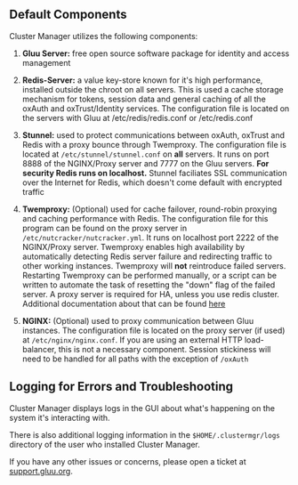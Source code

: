 ## Default Components

Cluster Manager utilizes the following components:

1. **Gluu Server:** free open source software package for identity and access management 

1. **Redis-Server:** a value key-store known for it's high performance, installed outside the chroot on all servers. This is used a cache storage mechanism for tokens, session data and general caching of all the oxAuth and oxTrust/Identity services. The configuration file is located on the servers with Gluu at /etc/redis/redis.conf or /etc/redis.conf

1. **Stunnel:** used to protect communications between oxAuth, oxTrust and Redis with a proxy bounce through Twemproxy. The configuration file is located at `/etc/stunnel/stunnel.conf` on **all** servers. It runs on port 8888 of the NGINX/Proxy server and 7777 on the Gluu servers. **For security Redis runs on localhost.** Stunnel faciliates SSL communication over the Internet for Redis, which doesn't come default with encrypted traffic

1. **Twemproxy:** (Optional) used for cache failover, round-robin proxying and caching performance with Redis. The configuration file for this program can be found on the proxy server in `/etc/nutcracker/nutcracker.yml`. It runs on localhost port 2222 of the NGINX/Proxy server. Twemproxy enables high availability by automatically detecting Redis server failure and redirecting traffic to other working instances. Twemproxy will **not** reintroduce failed servers. Restarting Twemproxy can be performed manually, or a script can be written to automate the task of resetting the "down" flag of the failed server. A proxy server is required for HA, unless you use redis cluster. Additional documentation about that can be found [here](https://github.com/GluuFederation/cluster-mgr/wiki/Protecting-a-Redis-Cluster-with-Stunnel) 

1. **NGINX:** (Optional) used to proxy communication between Gluu instances. The configuration file is located on the proxy server (if used) at `/etc/nginx/nginx.conf`. If you are using an external HTTP load-balancer, this is not a necessary component. Session stickiness will need to be handled for all paths with the exception of `/oxAuth`

## Logging for Errors and Troubleshooting

Cluster Manager displays logs in the GUI about what's happening on the system it's interacting with.

There is also additional logging information in the `$HOME/.clustermgr/logs` directory of the user who installed Cluster Manager.

If you have any other issues or concerns, please open a ticket at [support.gluu.org](https://support.gluu.org/).
